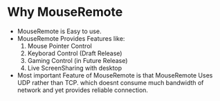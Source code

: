 # Why MouseRemote
- MouseRemote is Easy to use.
- MouseRemote Provides Features like:
    1. Mouse Pointer Control
    2. Keyborad Control (Draft Release)
    3. Gaming Control (in Future Release)
    4. Live ScreenSharing with desktop
- Most important Feature of MouseRemote is that MouseRemote Uses UDP rather than TCP. which doesnt consume much bandwidth of network and yet provides reliable connection.